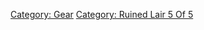 [Category: Gear](Category:_Gear "wikilink") [Category: Ruined Lair 5 Of
5](Category:_Ruined_Lair_5_Of_5 "wikilink")
